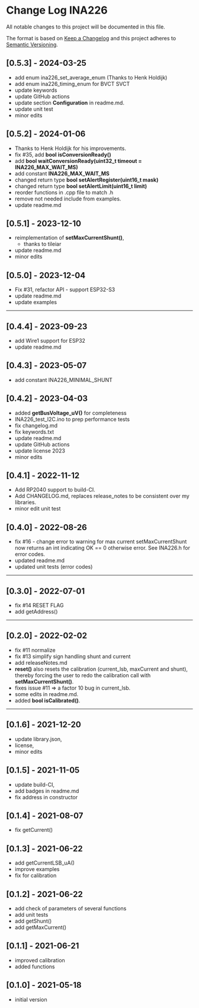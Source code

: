 # Change Log INA226

All notable changes to this project will be documented in this file.

The format is based on [Keep a Changelog](http://keepachangelog.com/)
and this project adheres to [Semantic Versioning](http://semver.org/).


## [0.5.3] - 2024-03-25
- add enum ina226_set_average_enum (Thanks to Henk Holdijk)
- add enum ina226_timing_enum for BVCT SVCT
- update keywords
- update GitHub actions
- update section **Configuration** in readme.md.
- update unit test
- minor edits


## [0.5.2] - 2024-01-06
- Thanks to Henk Holdijk for his improvements.
- fix #35, add **bool isConversionReady()**
- add **bool waitConversionReady(uint32_t timeout = INA226_MAX_WAIT_MS)**
- add constant **INA226_MAX_WAIT_MS**
- changed return type **bool setAlertRegister(uint16_t mask)**
- changed return type **bool setAlertLimit(uint16_t limit)**
- reorder functions in .cpp file to match .h
- remove not needed include from examples.
- update readme.md

## [0.5.1] - 2023-12-10
- reimplementation of **setMaxCurrentShunt()**, 
  - thanks to tileiar
- update readme.md
- minor edits

## [0.5.0] - 2023-12-04
- Fix #31, refactor API - support ESP32-S3
- update readme.md
- update examples

----

## [0.4.4] - 2023-09-23
- add Wire1 support for ESP32
- update readme.md

## [0.4.3] - 2023-05-07
- add constant INA226_MINIMAL_SHUNT

## [0.4.2] - 2023-04-03
- added **getBusVoltage_uV()** for completeness
- INA226_test_I2C.ino to prep performance tests
- fix changelog.md
- fix keywords.txt
- update readme.md
- update GitHub actions
- update license 2023
- minor edits

## [0.4.1] - 2022-11-12
- Add RP2040 support to build-CI.
- Add CHANGELOG.md, replaces release_notes to be consistent over my libraries.
- minor edit unit test

## [0.4.0] - 2022-08-26
- fix #16 - change error to warning for max current
  setMaxCurrentShunt now returns an int indicating OK == 0
  otherwise error. See INA226.h for error codes.
- updated readme.md
- updated unit tests (error codes)

----

## [0.3.0] - 2022-07-01
- fix #14 RESET FLAG
- add getAddress()

----

## [0.2.0] - 2022-02-02
- fix #11 normalize
- fix #13 simplify sign handling shunt and current
- add releaseNotes.md
- **reset()** also resets the calibration (current_lsb, maxCurrent and shunt), 
thereby forcing the user to redo the calibration call with **setMaxCurrentShunt()**.
- fixes issue #11 => a factor 10 bug in current_lsb.
- some edits in readme.md.
- added **bool isCalibrated()**.

----

## [0.1.6] - 2021-12-20
- update library.json, 
- license, 
- minor edits

## [0.1.5] - 2021-11-05
- update build-CI, 
- add badges in readme.md
- fix address in constructor

## [0.1.4] - 2021-08-07  
- fix getCurrent()

## [0.1.3] - 2021-06-22  
- add getCurrentLSB_uA()
- improve examples
- fix for calibration

## [0.1.2] - 2021-06-22
- add check of parameters of several functions
- add unit tests
- add getShunt()
- add getMaxCurrent()

## [0.1.1] - 2021-06-21  
- improved calibration
- added functions

## [0.1.0] - 2021-05-18  
- initial version



